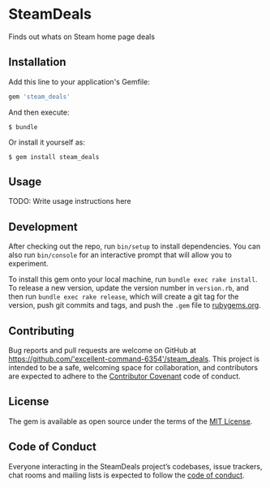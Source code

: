 # SteamDeals

Finds out whats on Steam home page deals 

## Installation

Add this line to your application's Gemfile:

```ruby
gem 'steam_deals'
```

And then execute:

    $ bundle

Or install it yourself as:

    $ gem install steam_deals

## Usage

TODO: Write usage instructions here

## Development

After checking out the repo, run `bin/setup` to install dependencies. You can also run `bin/console` for an interactive prompt that will allow you to experiment.

To install this gem onto your local machine, run `bundle exec rake install`. To release a new version, update the version number in `version.rb`, and then run `bundle exec rake release`, which will create a git tag for the version, push git commits and tags, and push the `.gem` file to [rubygems.org](https://rubygems.org).

## Contributing

Bug reports and pull requests are welcome on GitHub at https://github.com/'excellent-command-6354'/steam_deals. This project is intended to be a safe, welcoming space for collaboration, and contributors are expected to adhere to the [Contributor Covenant](http://contributor-covenant.org) code of conduct.

## License

The gem is available as open source under the terms of the [MIT License](https://opensource.org/licenses/MIT).

## Code of Conduct

Everyone interacting in the SteamDeals project’s codebases, issue trackers, chat rooms and mailing lists is expected to follow the [code of conduct](https://github.com/'excellent-command-6354'/steam_deals/blob/master/CODE_OF_CONDUCT.md).
